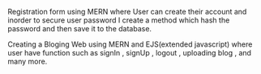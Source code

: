 Registration form using MERN where User can create their account and inorder to secure user password I create a method which hash the password and then save it to the database.


Creating a Bloging Web using MERN and EJS(extended javascript) where user have function such as signIn , signUp , logout , uploading blog , and many more.
